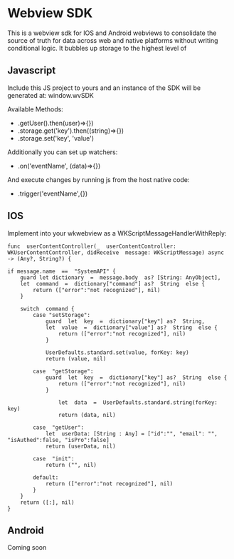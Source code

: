 # Webview SDK

This is a webview sdk for IOS and Android webviews to consolidate the source of truth for data across web and native platforms without writing conditional logic. It bubbles up storage to the highest level of


## Javascript

Include this JS project to yours and an instance of the SDK will be generated at: window.wvSDK

Available Methods:

 - .getUser().then(user)=>{})
 - .storage.get('key').then((string)=>{})
 - .storage.set('key', 'value')

Additionally you can set up watchers:
 - .on('eventName', (data)=>{})

And execute changes by running js from the host native code:
 - .trigger('eventName',{})

## IOS

Implement into your wkwebview as a WKScriptMessageHandlerWithReply:

  

    func  userContentController(_  userContentController: WKUserContentController, didReceive  message: WKScriptMessage) async  -> (Any?, String?) {
    
    if message.name  ==  "SystemAPI" {
	    guard let dictionary  =  message.body  as? [String: AnyObject],
	    let  command  =  dictionary["command"] as?  String  else {
		    return (["error":"not recognized"], nil)
	    }
    
	    switch  command {
		    case "setStorage":
			    guard  let  key  =  dictionary["key"] as?  String,
			    let  value  =  dictionary["value"] as?  String  else {
				    return (["error":"not recognized"], nil)
			    }
	    
			    UserDefaults.standard.set(value, forKey: key)
			    return (value, nil)
	    
		    case  "getStorage":
			    guard  let  key  =  dictionary["key"] as?  String  else {
				    return (["error":"not recognized"], nil)
			    }
	    
		    	    let  data  =  UserDefaults.standard.string(forKey: key)
		    	    return (data, nil)
	    
		    case  "getUser":
			    let  userData: [String : Any] = ["id":"", "email": "", "isAuthed":false, "isPro":false]
			    return (userData, nil)
	    
		    case  "init":
			    return ("", nil)
	    
		    default:    
			    return (["error":"not recognized"], nil)
		    }
	    }
	    return ([:], nil)
    }

 


## Android

Coming soon

